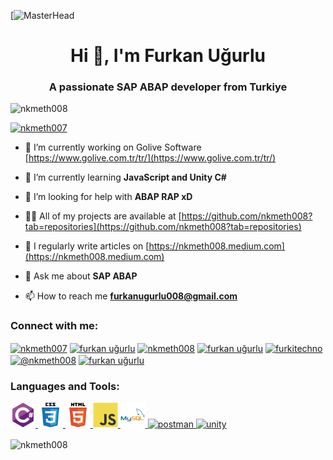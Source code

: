 [![MasterHead](https://brytdesigns.com/_next/image?url=https%3A%2F%2Fadmin.brytdesigns.com%2Fwp-content%2Fuploads%2F2020%2F11%2Fchris-ried-ieic5Tq8YMk-unsplash-e1604181302768.jpg&w=1080&q=75)
<h1 align="center">Hi 👋, I'm Furkan Uğurlu</h1>
<h3 align="center">A passionate SAP ABAP developer from Turkiye</h3>

<p align="left"> <img src="https://komarev.com/ghpvc/?username=nkmeth008&label=Profile%20views&color=0e75b6&style=flat" alt="nkmeth008" /> </p>

<p align="left"> <a href="https://twitter.com/nkmeth007" target="blank"><img src="https://img.shields.io/twitter/follow/nkmeth007?logo=twitter&style=for-the-badge" alt="nkmeth007" /></a> </p>

- 🔭 I’m currently working on Golive Software [https://www.golive.com.tr/tr/](https://www.golive.com.tr/tr/)

- 🌱 I’m currently learning **JavaScript and Unity C#**

- 🤝 I’m looking for help with **ABAP RAP xD**

- 👨‍💻 All of my projects are available at [https://github.com/nkmeth008?tab=repositories](https://github.com/nkmeth008?tab=repositories)

- 📝 I regularly write articles on [https://nkmeth008.medium.com](https://nkmeth008.medium.com)

- 💬 Ask me about **SAP ABAP**

- 📫 How to reach me **furkanugurlu008@gmail.com**

<h3 align="left">Connect with me:</h3>
<p align="left">
<a href="https://twitter.com/nkmeth007" target="blank"><img align="center" src="https://raw.githubusercontent.com/rahuldkjain/github-profile-readme-generator/master/src/images/icons/Social/twitter.svg" alt="nkmeth007" height="30" width="40" /></a>
<a href="https://linkedin.com/in/furkan uğurlu" target="blank"><img align="center" src="https://raw.githubusercontent.com/rahuldkjain/github-profile-readme-generator/master/src/images/icons/Social/linked-in-alt.svg" alt="furkan uğurlu" height="30" width="40" /></a>
<a href="https://stackoverflow.com/users/nkmeth008" target="blank"><img align="center" src="https://raw.githubusercontent.com/rahuldkjain/github-profile-readme-generator/master/src/images/icons/Social/stack-overflow.svg" alt="nkmeth008" height="30" width="40" /></a>
<a href="https://fb.com/furkan uğurlu" target="blank"><img align="center" src="https://raw.githubusercontent.com/rahuldkjain/github-profile-readme-generator/master/src/images/icons/Social/facebook.svg" alt="furkan uğurlu" height="30" width="40" /></a>
<a href="https://instagram.com/furkitechno" target="blank"><img align="center" src="https://raw.githubusercontent.com/rahuldkjain/github-profile-readme-generator/master/src/images/icons/Social/instagram.svg" alt="furkitechno" height="30" width="40" /></a>
<a href="https://medium.com/@nkmeth008" target="blank"><img align="center" src="https://raw.githubusercontent.com/rahuldkjain/github-profile-readme-generator/master/src/images/icons/Social/medium.svg" alt="@nkmeth008" height="30" width="40" /></a>
<a href="https://www.youtube.com/c/furkan uğurlu" target="blank"><img align="center" src="https://raw.githubusercontent.com/rahuldkjain/github-profile-readme-generator/master/src/images/icons/Social/youtube.svg" alt="furkan uğurlu" height="30" width="40" /></a>
</p>

<h3 align="left">Languages and Tools:</h3>
<p align="left"> <a href="https://www.w3schools.com/cs/" target="_blank" rel="noreferrer"> <img src="https://raw.githubusercontent.com/devicons/devicon/master/icons/csharp/csharp-original.svg" alt="csharp" width="40" height="40"/> </a> <a href="https://www.w3schools.com/css/" target="_blank" rel="noreferrer"> <img src="https://raw.githubusercontent.com/devicons/devicon/master/icons/css3/css3-original-wordmark.svg" alt="css3" width="40" height="40"/> </a> <a href="https://www.w3.org/html/" target="_blank" rel="noreferrer"> <img src="https://raw.githubusercontent.com/devicons/devicon/master/icons/html5/html5-original-wordmark.svg" alt="html5" width="40" height="40"/> </a> <a href="https://developer.mozilla.org/en-US/docs/Web/JavaScript" target="_blank" rel="noreferrer"> <img src="https://raw.githubusercontent.com/devicons/devicon/master/icons/javascript/javascript-original.svg" alt="javascript" width="40" height="40"/> </a> <a href="https://www.mysql.com/" target="_blank" rel="noreferrer"> <img src="https://raw.githubusercontent.com/devicons/devicon/master/icons/mysql/mysql-original-wordmark.svg" alt="mysql" width="40" height="40"/> </a> <a href="https://postman.com" target="_blank" rel="noreferrer"> <img src="https://www.vectorlogo.zone/logos/getpostman/getpostman-icon.svg" alt="postman" width="40" height="40"/> </a> <a href="https://unity.com/" target="_blank" rel="noreferrer"> <img src="https://www.vectorlogo.zone/logos/unity3d/unity3d-icon.svg" alt="unity" width="40" height="40"/> </a> </p>

<p><img align="center" src="https://github-readme-stats.vercel.app/api/top-langs?username=nkmeth008&show_icons=true&locale=en&layout=compact" alt="nkmeth008" /></p>
